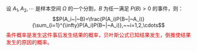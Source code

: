 设 $A_1,A_2,\cdots$ 是样本空间 $\Omega$ 的一个分割，$B$ 为任一满足 $P(B)>0$ 的事件，则：$$P(A_i~|~B)=\frac{P(A_i)P(B~|~A_i)}{\sum_{i=1}^{\infty}P(A_i)P(B~|~A_i)},~~i=1,2,\cdots$$
<font color = dark red>条件概率是发生这件事后发生结果的概率，贝叶斯公式已知结果发生，倒推使结果发生的原因的概率。</font>


